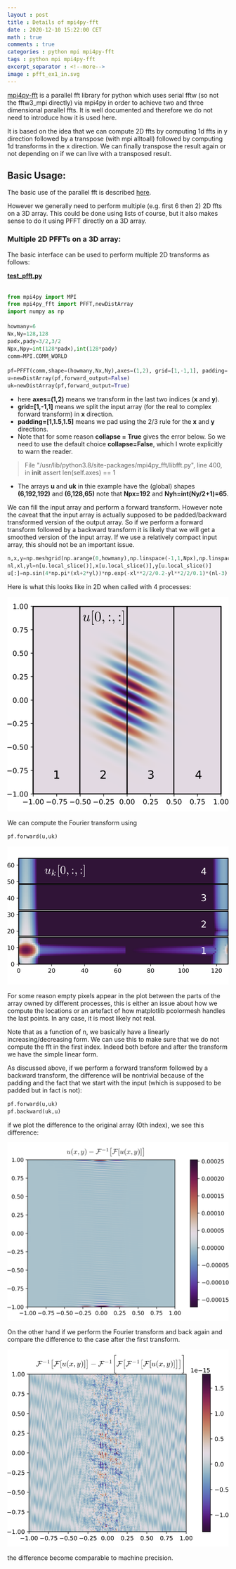 ```yaml
---
layout : post
title : Details of mpi4py-fft
date : 2020-12-10 15:22:00 CET
math : true
comments : true
categories : python mpi mpi4py-fft
tags : python mpi mpi4py-fft
excerpt_separator : <!--more-->
image : pfft_ex1_in.svg
---
```


[mpi4py-fft](https://mpi4py-fft.readthedocs.io) is a parallel fft library for python which uses serial fftw (so not the fftw3_mpi directly) via mpi4py in order to achieve two and three dimensional parallel ffts. It is well documented and therefore we do not need to introduce how it is used here.

It is based on the idea that we can compute 2D ffts by computing 1d ffts in y direction followed by a transpose (with mpi alltoall) followed by computing 1d transforms in the x direction. We can finally transpose the result again or not depending on if we can live with a transposed result.

<!--more-->

## Basic Usage:

The basic use of the parallel fft is described [here](https://mpi4py-fft.readthedocs.io/en/latest/parallel.html).

However we generally need to perform multiple (e.g. first 6 then 2) 2D ffts on a 3D array. This could be done using lists of course, but it also makes sense to do it using PFFT directly on a 3D array.

### Multiple 2D PFFTs on a 3D array:

The basic interface can be used to perform multiple 2D transforms as follows:

[**test_pfft.py**](https://github.com/gurcani/gurcani.github.io/blob/master/assets/examples/test_pfft.py)

```py

from mpi4py import MPI
from mpi4py_fft import PFFT,newDistArray
import numpy as np

howmany=6
Nx,Ny=128,128
padx,pady=3/2,3/2
Npx,Npy=int(128*padx),int(128*pady)
comm=MPI.COMM_WORLD

pf=PFFT(comm,shape=(howmany,Nx,Ny),axes=(1,2), grid=[1,-1,1], padding=[1,1.5,1.5],collapse=False)
u=newDistArray(pf,forward_output=False)
uk=newDistArray(pf,forward_output=True)

```

- here **axes=(1,2)** means we transform in the last two indices (**x** and **y**).
- **grid=[1,-1,1]** means we split the input array (for the real to complex forward transform) in **x** direction.
- **padding=[1,1.5,1.5]** means we pad using the 2/3 rule for the **x** and **y** directions.
- Note that for some reason **collapse = True** gives the error below. So we need to use the default choice **collapse=False**, which I wrote explicitly to warn the reader.

 >File "/usr/lib/python3.8/site-packages/mpi4py_fft/libfft.py", line 400, in __init__
 >assert len(self.axes) == 1

- The arrays **u** and **uk** in thie example have the (global) shapes **(6,192,192)** and **(6,128,65)** note that **Npx=192** and **Nyh=int(Ny/2+1)=65**.

We can fill the input array and perform a forward transform. However note the caveat that the input array is actually supposed to be padded/backward transformed version of the output array. So if we perform
a forward transform followed by a backward transform it is likely that we will get a smoothed version of the input array. If we use a relatively compact input array, this should not be an important issue.

```py
n,x,y=np.meshgrid(np.arange(0,howmany),np.linspace(-1,1,Npx),np.linspace(-1,1,Npy),indexing='ij')
nl,xl,yl=n[u.local_slice()],x[u.local_slice()],y[u.local_slice()]
u[:]=np.sin(4*np.pi*(xl+2*yl))*np.exp(-xl**2/2/0.2-yl**2/2/0.1)*(nl-3)
```

Here is what this looks like in 2D when called with 4 processes:

[![pfft_ex1_in](/assets/images/pfft_ex1_in.svg)]((/assets/images/pfft_ex1_in.svg))

We can compute the Fourier transform using

```py
pf.forward(u,uk)
```

[![pfft_ex1_in](/assets/images/pfft_ex1_out.svg)]((/assets/images/pfft_ex1_out.svg))

For some reason empty pixels appear in the plot between the parts of the array owned by different processes, this is either an issue about how we compute the locations or an artefact of how matplotlib pcolormesh handles the last points. In any case, it is most likely not real.

Note that as a function of n, we basically have a linearly increasing/decreasing form. We can use this to make sure that we do not compute the fft in the first index. Indeed both before and after the transform we have the simple linear form.

As discussed above, if we perform a forward transform followed by a backward transform, the difference will be nontrivial because of the padding and the fact that we start with the input (which is supposed to be padded but in fact is not):

```py
pf.forward(u,uk)
pf.backward(uk,u)
```
if we plot the difference to the original array (0th index), we see this difference:

[![pfft_ex1_in](/assets/images/pfft_diff1.svg)]((/assets/images/pfft_diff1.svg))

On the other hand if we perform the Fourier transform and back again and compare the difference to the case after the first transform.

[![pfft_ex1_in](/assets/images/pfft_diff2.svg)]((/assets/images/pfft_diff2.svg))

the difference become comparable to machine precision.

